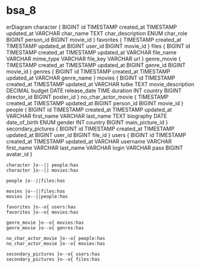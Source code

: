 # bsa_8
erDiagram
    character {
        BIGINT id
        TIMESTAMP created_at
        TIMESTAMP updated_at
        VARCHAR char_name
        TEXT char_description
        ENUM char_role
        BIGINT person_id
        BIGINT movie_id
    }
    favorites {
        TIMESTAMP created_at
        TIMESTAMP updated_at
        BIGINT user_id
        BIGINT movie_id
    }
    files {
        BIGINT id
        TIMESTAMP created_at
        TIMESTAMP updated_at
        VARCHAR file_name
        VARCHAR mime_type
        VARCHAR file_key
        VARCHAR url
    }
    genre_movie {
        TIMESTAMP created_at
        TIMESTAMP updated_at
        BIGINT genre_id
        BIGINT movie_id
    }
    genres {
        BIGINT id
        TIMESTAMP created_at
        TIMESTAMP updated_at
        VARCHAR genre_name
    }
    movies {
        BIGINT id
        TIMESTAMP created_at
        TIMESTAMP updated_at
        VARCHAR tutke
        TEXT movie_description
        DECIMAL budget
        DATE release_date
        TIME duration
        INT country
        BIGINT director_id
        BIGINT poster_id
    }
    no_char_actor_movie {
        TIMESTAMP created_at
        TIMESTAMP updated_at
        BIGINT person_id
        BIGINT movie_id
    }
    people {
        BIGINT id
        TIMESTAMP created_at
        TIMESTAMP updated_at
        VARCHAR first_name
        VARCHAR last_name
        TEXT biography
        DATE date_of_birth
        ENUM gender
        INT country
        BIGINT main_picture_id
    }
    secondary_pictures {
        BIGINT id
        TIMESTAMP created_at
        TIMESTAMP updated_at
        BIGINT user_id
        BIGINT file_id
    }
    users {
        BIGINT id
        TIMESTAMP created_at
        TIMESTAMP updated_at
        VARCHAR username
        VARCHAR first_name
        VARCHAR last_name
        VARCHAR login
        VARCHAR pass
        BIGINT avatar_id
    }

    character }o--|| people:has
    character }o--|| movies:has

    people |o--||files:has
    
    movies |o--||files:has
    movies |o--||people:has

    favorites }o--o{ users:has
    favorites }o--o{ movies:has

    genre_movie }o--o{ movies:has
    genre_movie }o--o{ genres:has

    no_char_actor_movie }o--o{ people:has
    no_char_actor_movie }o--o{ movies:has

    secondary_pictures }o--o{ users:has
    secondary_pictures }o--o{ files:has

